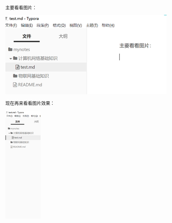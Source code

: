 主要看看图片：

<img src="https://raw.githubusercontent.com/jokerinmotion/mynotes/main/images/image-20210625214529328.png" alt="image-20210625214529328" style="zoom:74%;" />

现在再来看看图片效果：

<img src="images/image-20210625214652841.png" alt="image-20210625214652841" style="zoom:33%;" />

